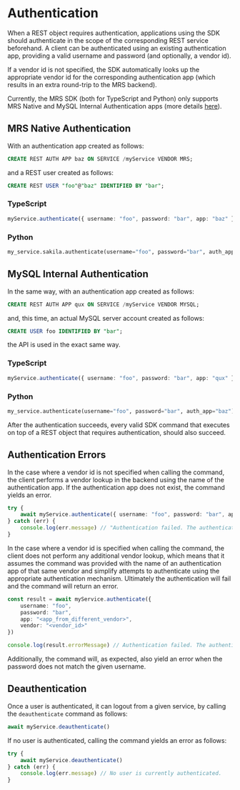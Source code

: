 <!-- Copyright (c) 2024, 2025, Oracle and/or its affiliates.

This program is free software; you can redistribute it and/or modify
it under the terms of the GNU General Public License, version 2.0,
as published by the Free Software Foundation.

This program is designed to work with certain software (including
but not limited to OpenSSL) that is licensed under separate terms, as
designated in a particular file or component or in included license
documentation.  The authors of MySQL hereby grant you an additional
permission to link the program and your derivative works with the
separately licensed software that they have either included with
the program or referenced in the documentation.

This program is distributed in the hope that it will be useful,  but
WITHOUT ANY WARRANTY; without even the implied warranty of
MERCHANTABILITY or FITNESS FOR A PARTICULAR PURPOSE.  See
the GNU General Public License, version 2.0, for more details.

You should have received a copy of the GNU General Public License
along with this program; if not, write to the Free Software Foundation, Inc.,
51 Franklin St, Fifth Floor, Boston, MA 02110-1301 USA -->

# Authentication

When a REST object requires authentication, applications using the SDK should authenticate in the scope of the corresponding REST service beforehand. A client can be authenticated using an existing authentication app, providing a valid username and password (and optionally, a vendor id).

If a vendor id is not specified, the SDK automatically looks up the appropriate vendor id for the corresponding authentication app (which results in an extra round-trip to the MRS backend).

Currently, the MRS SDK (both for TypeScript and Python) only supports MRS Native and MySQL Internal Authentication apps (more details [here](../devGuide/Auth.md)).

## MRS Native Authentication

With an authentication app created as follows:

```sql
CREATE REST AUTH APP baz ON SERVICE /myService VENDOR MRS;
```

and a REST user created as follows:

```sql
CREATE REST USER "foo"@"baz" IDENTIFIED BY "bar";
```

### TypeScript

```TypeScript
myService.authenticate({ username: "foo", password: "bar", app: "baz" })
```

### Python

```py
my_service.sakila.authenticate(username="foo", password="bar", auth_app="baz")
```

## MySQL Internal Authentication

In the same way, with an authentication app created as follows:

```sql
CREATE REST AUTH APP qux ON SERVICE /myService VENDOR MYSQL;
```

and, this time, an actual MySQL server account created as follows:

```sql
CREATE USER foo IDENTIFIED BY "bar";
```

the API is used in the exact same way.

### TypeScript

```TypeScript
myService.authenticate({ username: "foo", password: "bar", app: "qux" })
```

### Python

```py
my_service.authenticate(username="foo", password="bar", auth_app="baz")
```

After the authentication succeeds, every valid SDK command that executes on top of a REST object that requires authentication, should also succeed.

## Authentication Errors

In the case where a vendor id is not specified when calling the command, the client performs a vendor lookup in the backend using the name of the authentication app. If the authentication app does not exist, the command yields an error.

```TypeScript
try {
    await myService.authenticate({ username: "foo", password: "bar", app: "<non_existing>" })
} catch (err) {
    console.log(err.message) // "Authentication failed. The authentication app does not exist."
}
```

In the case where a vendor id is specified when calling the command, the client does not perform any additional vendor lookup, which means that it assumes the command was provided with the name of an authentication app of that same vendor and simplify attempts to authenticate using the appropriate authentication mechanism. Ultimately the authentication will fail and the command will return an error.

```TypeScript
const result = await myService.authenticate({
    username: "foo",
    password: "bar",
    app: "<app_from_different_vendor>",
    vendor: "<vendor_id>"
})

console.log(result.errorMessage) // Authentication failed. The authentication app is of a different vendor.
```

Additionally, the command will, as expected, also yield an error when the password does not match the given username.

## Deauthentication

Once a user is authenticated, it can logout from a given service, by calling the `deauthenticate` command as follows:

```TypeScript
await myService.deauthenticate()
```

If no user is authenticated, calling the command yields an error as follows:

```TypeScript
try {
    await myService.deauthenticate()
} catch (err) {
    console.log(err.message) // No user is currently authenticated.
}
```
